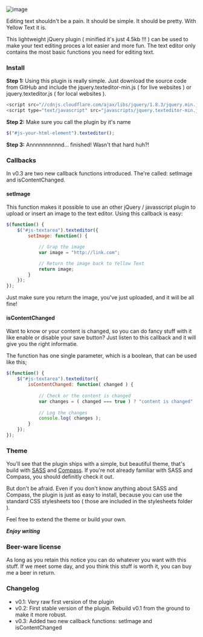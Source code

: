 ![image](http://f.cl.ly/items/3A1s071l1H0M1c34210k/Schermafbeelding%202013-01-16%20om%2019.02.11.png)

Editing text shouldn't be a pain. It should be simple. It should be pretty. With Yellow Text it is. 

This lightweight jQuery plugin ( minified it's just 4.5kb !!! ) can be used to make your text editing proces a lot easier and more fun. The text editor only contains the most basic functions you need for editing text.

### Install
**Step 1:** Using this plugin is really simple. Just download the source code from GitHub and include the jquery.texteditor-min.js ( for live websites ) or jquery.texteditor.js ( for local websites ). 

```javascript
<script src="//cdnjs.cloudflare.com/ajax/libs/jquery/1.8.3/jquery.min.js"></script> <!-- include jquery -->
<script type="text/javascript" src="javascripts/jquery.texteditor-min.js"></script> <!-- include the texteditor script -->
```

**Step 2:** 
Make sure you call the plugin by it's name

```javascript
$("#js-your-html-element").texteditor();
```

**Step 3:** Annnnnnnnnnd... finished! Wasn't that hard huh?!

### Callbacks
In v0.3 are two new callback functions introduced. The're called: setImage and isContentChanged.

#### setImage
This function makes it possible to use an other jQuery / javasscript plugin to upload or insert an image to the text editor. Using this callback is easy:

```javascript
$(function() {
    $("#js-textarea").texteditor({
        setImage: function() {

            // Grap the image
            var image = "http://link.com";

            // Return the image back to Yellow Text
            return image;           
        }
    });
});
```

Just make sure you return the image, you've just uploaded, and it will be all fine!

#### isContentChanged
Want to know or your content is changed, so you can do fancy stuff with it like enable or disable your save button? Just listen to this callback and it will give you the right informatie.

The function has one single parameter, which is a boolean, that can be used like this;

```javascript
$(function() {
    $("#js-textarea").texteditor({
    	isContentChanged: function( changed ) {
    		
    		// Check or the content is changed
    		var changes = ( changed === true ) ? "content is changed" : "content hasn't changed";
    		
    		// Log the changes
    		console.log( changes );    		
    	}
    });
});
```

### Theme
You'll see that the plugin ships with a simple, but beautiful theme, that's build with [SASS](http://sass-lang.com/) and [Compass](http://compass-style.org/). If you're not already familiar with SASS and Compass, you should definitly check it out.

But don't be afraid. Even if you don't know anything about SASS and Compass, the plugin is just as easy to install, because you can use the standard CSS stylesheets too ( those are included in the stylesheets folder ).

Feel free to extend the theme or build your own. 

***Enjoy writing***

### Beer-ware license
As long as you retain this notice you can do whatever you want with this stuff. If we meet some day, and you think this stuff is worth it, you can buy me a beer in return.

### Changelog
- v0.1: Very raw first version of the plugin
- v0.2: First stable version of the plugin. Rebuild v0.1 from the ground to make it more robust.
- v0.3: Added two new callback functions: setImage and isContentChanged